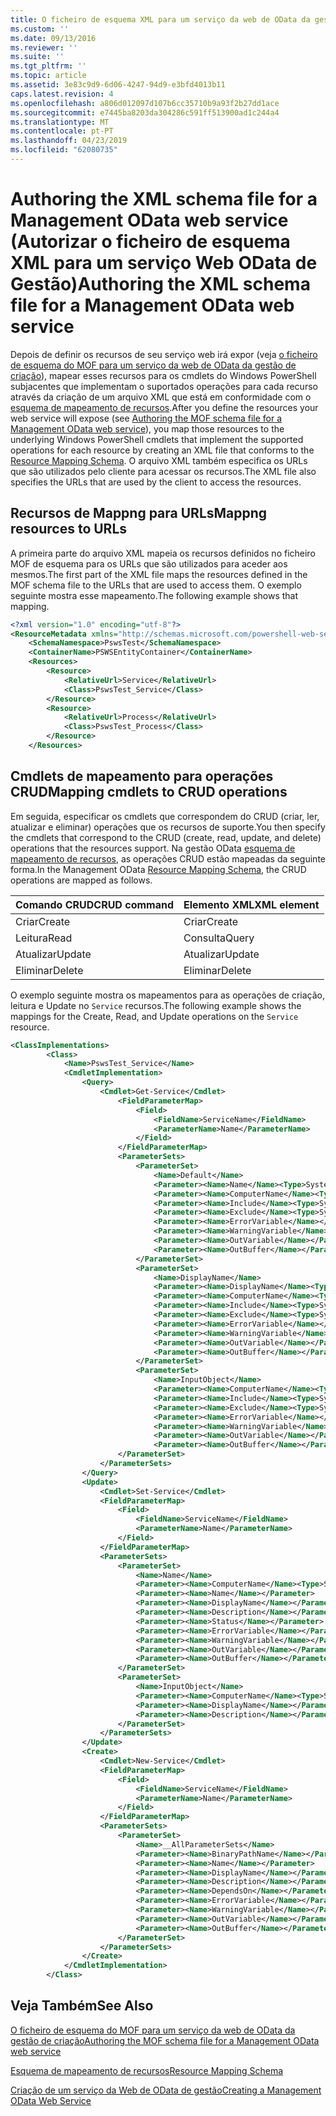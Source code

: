 ```yaml
---
title: O ficheiro de esquema XML para um serviço da web de OData da gestão de criação | Documentos da Microsoft
ms.custom: ''
ms.date: 09/13/2016
ms.reviewer: ''
ms.suite: ''
ms.tgt_pltfrm: ''
ms.topic: article
ms.assetid: 3e83c9d9-6d06-4247-94d9-e3bfd4013b11
caps.latest.revision: 4
ms.openlocfilehash: a806d012097d107b6cc35710b9a93f2b27dd1ace
ms.sourcegitcommit: e7445ba8203da304286c591ff513900ad1c244a4
ms.translationtype: MT
ms.contentlocale: pt-PT
ms.lasthandoff: 04/23/2019
ms.locfileid: "62080735"
---
```

# <a name="authoring-the-xml-schema-file-for-a-management-odata-web-service"></a><span data-ttu-id="92bbc-102">Authoring the XML schema file for a Management OData web service (Autorizar o ficheiro de esquema XML para um serviço Web OData de Gestão)</span><span class="sxs-lookup"><span data-stu-id="92bbc-102">Authoring the XML schema file for a Management OData web service</span></span>

<span data-ttu-id="92bbc-103">Depois de definir os recursos de seu serviço web irá expor (veja [o ficheiro de esquema do MOF para um serviço da web de OData da gestão de criação](./authoring-the-mof-schema-file-for-a-management-odata-web-service.md)), mapear esses recursos para os cmdlets do Windows PowerShell subjacentes que implementam o suportados operações para cada recurso através da criação de um arquivo XML que está em conformidade com o [esquema de mapeamento de recursos](./resource-mapping-schema.md).</span><span class="sxs-lookup"><span data-stu-id="92bbc-103">After you define the resources your web service will expose (see [Authoring the MOF schema file for a Management OData web service](./authoring-the-mof-schema-file-for-a-management-odata-web-service.md)), you map those resources to the underlying Windows PowerShell cmdlets that implement the supported operations for each resource by creating an XML file that conforms to the [Resource Mapping Schema](./resource-mapping-schema.md).</span></span> <span data-ttu-id="92bbc-104">O arquivo XML também especifica os URLs que são utilizados pelo cliente para acessar os recursos.</span><span class="sxs-lookup"><span data-stu-id="92bbc-104">The XML file also specifies the URLs that are used by the client to access the resources.</span></span>

## <a name="mappng-resources-to-urls"></a><span data-ttu-id="92bbc-105">Recursos de Mappng para URLs</span><span class="sxs-lookup"><span data-stu-id="92bbc-105">Mappng resources to URLs</span></span>

<span data-ttu-id="92bbc-106">A primeira parte do arquivo XML mapeia os recursos definidos no ficheiro MOF de esquema para os URLs que são utilizados para aceder aos mesmos.</span><span class="sxs-lookup"><span data-stu-id="92bbc-106">The first part of the XML file maps the resources defined in the MOF schema file to the URLs that are used to access them.</span></span> <span data-ttu-id="92bbc-107">O exemplo seguinte mostra esse mapeamento.</span><span class="sxs-lookup"><span data-stu-id="92bbc-107">The following example shows that mapping.</span></span>

```xml
<?xml version="1.0" encoding="utf-8"?>
<ResourceMetadata xmlns="http://schemas.microsoft.com/powershell-web-services/2010/09">
    <SchemaNamespace>PswsTest</SchemaNamespace>
    <ContainerName>PSWSEntityContainer</ContainerName>
    <Resources>
        <Resource>
            <RelativeUrl>Service</RelativeUrl>
            <Class>PswsTest_Service</Class>
        </Resource>
        <Resource>
            <RelativeUrl>Process</RelativeUrl>
            <Class>PswsTest_Process</Class>
        </Resource>
    </Resources>
```

## <a name="mapping-cmdlets-to-crud-operations"></a><span data-ttu-id="92bbc-108">Cmdlets de mapeamento para operações CRUD</span><span class="sxs-lookup"><span data-stu-id="92bbc-108">Mapping cmdlets to CRUD operations</span></span>

<span data-ttu-id="92bbc-109">Em seguida, especificar os cmdlets que correspondem do CRUD (criar, ler, atualizar e eliminar) operações que os recursos de suporte.</span><span class="sxs-lookup"><span data-stu-id="92bbc-109">You then specify the cmdlets that correspond to the CRUD (create, read, update, and delete) operations that the resources support.</span></span> <span data-ttu-id="92bbc-110">Na gestão OData [esquema de mapeamento de recursos](./resource-mapping-schema.md), as operações CRUD estão mapeadas da seguinte forma.</span><span class="sxs-lookup"><span data-stu-id="92bbc-110">In the Management OData [Resource Mapping Schema](./resource-mapping-schema.md), the CRUD operations are mapped as follows.</span></span>

|<span data-ttu-id="92bbc-111">Comando CRUD</span><span class="sxs-lookup"><span data-stu-id="92bbc-111">CRUD command</span></span>|<span data-ttu-id="92bbc-112">Elemento XML</span><span class="sxs-lookup"><span data-stu-id="92bbc-112">XML element</span></span>|
|------------------|-----------------|
|<span data-ttu-id="92bbc-113">Criar</span><span class="sxs-lookup"><span data-stu-id="92bbc-113">Create</span></span>|<span data-ttu-id="92bbc-114">Criar</span><span class="sxs-lookup"><span data-stu-id="92bbc-114">Create</span></span>|
|<span data-ttu-id="92bbc-115">Leitura</span><span class="sxs-lookup"><span data-stu-id="92bbc-115">Read</span></span>|<span data-ttu-id="92bbc-116">Consulta</span><span class="sxs-lookup"><span data-stu-id="92bbc-116">Query</span></span>|
|<span data-ttu-id="92bbc-117">Atualizar</span><span class="sxs-lookup"><span data-stu-id="92bbc-117">Update</span></span>|<span data-ttu-id="92bbc-118">Atualizar</span><span class="sxs-lookup"><span data-stu-id="92bbc-118">Update</span></span>|
|<span data-ttu-id="92bbc-119">Eliminar</span><span class="sxs-lookup"><span data-stu-id="92bbc-119">Delete</span></span>|<span data-ttu-id="92bbc-120">Eliminar</span><span class="sxs-lookup"><span data-stu-id="92bbc-120">Delete</span></span>|

<span data-ttu-id="92bbc-121">O exemplo seguinte mostra os mapeamentos para as operações de criação, leitura e Update no `Service` recursos.</span><span class="sxs-lookup"><span data-stu-id="92bbc-121">The following example shows the mappings for the Create, Read, and Update operations on the `Service` resource.</span></span>

```xml
<ClassImplementations>
        <Class>
            <Name>PswsTest_Service</Name>
            <CmdletImplementation>
                <Query>
                    <Cmdlet>Get-Service</Cmdlet>
                        <FieldParameterMap>
                            <Field>
                                <FieldName>ServiceName</FieldName>
                                <ParameterName>Name</ParameterName>
                            </Field>
                        </FieldParameterMap>
                        <ParameterSets>
                            <ParameterSet>
                                <Name>Default</Name>
                                <Parameter><Name>Name</Name><Type>System.String[]</Type></Parameter>
                                <Parameter><Name>ComputerName</Name><Type>System.String[]</Type></Parameter>
                                <Parameter><Name>Include</Name><Type>System.String[]</Type></Parameter>
                                <Parameter><Name>Exclude</Name><Type>System.String[]</Type></Parameter>
                                <Parameter><Name>ErrorVariable</Name></Parameter>
                                <Parameter><Name>WarningVariable</Name></Parameter>
                                <Parameter><Name>OutVariable</Name></Parameter>
                                <Parameter><Name>OutBuffer</Name></Parameter>
                            </ParameterSet>
                            <ParameterSet>
                                <Name>DisplayName</Name>
                                <Parameter><Name>DisplayName</Name><Type>System.String[]</Type></Parameter>
                                <Parameter><Name>ComputerName</Name><Type>System.String[]</Type></Parameter>
                                <Parameter><Name>Include</Name><Type>System.String[]</Type></Parameter>
                                <Parameter><Name>Exclude</Name><Type>System.String[]</Type></Parameter>
                                <Parameter><Name>ErrorVariable</Name></Parameter>
                                <Parameter><Name>WarningVariable</Name></Parameter>
                                <Parameter><Name>OutVariable</Name></Parameter>
                                <Parameter><Name>OutBuffer</Name></Parameter>
                            </ParameterSet>
                            <ParameterSet>
                                <Name>InputObject</Name>
                                <Parameter><Name>ComputerName</Name><Type>System.String[]</Type></Parameter>
                                <Parameter><Name>Include</Name><Type>System.String[]</Type></Parameter>
                                <Parameter><Name>Exclude</Name><Type>System.String[]</Type></Parameter>
                                <Parameter><Name>ErrorVariable</Name></Parameter>
                                <Parameter><Name>WarningVariable</Name></Parameter>
                                <Parameter><Name>OutVariable</Name></Parameter>
                                <Parameter><Name>OutBuffer</Name></Parameter>
                        </ParameterSet>
                    </ParameterSets>
                </Query>
                <Update>
                    <Cmdlet>Set-Service</Cmdlet>
                    <FieldParameterMap>
                        <Field>
                            <FieldName>ServiceName</FieldName>
                            <ParameterName>Name</ParameterName>
                        </Field>
                    </FieldParameterMap>
                    <ParameterSets>
                        <ParameterSet>
                            <Name>Name</Name>
                            <Parameter><Name>ComputerName</Name><Type>System.String[]</Type></Parameter>
                            <Parameter><Name>Name</Name></Parameter>
                            <Parameter><Name>DisplayName</Name></Parameter>
                            <Parameter><Name>Description</Name></Parameter>
                            <Parameter><Name>Status</Name></Parameter>
                            <Parameter><Name>ErrorVariable</Name></Parameter>
                            <Parameter><Name>WarningVariable</Name></Parameter>
                            <Parameter><Name>OutVariable</Name></Parameter>
                            <Parameter><Name>OutBuffer</Name></Parameter>
                        </ParameterSet>
                        <ParameterSet>
                            <Name>InputObject</Name>
                            <Parameter><Name>ComputerName</Name><Type>System.String[]</Type></Parameter>
                            <Parameter><Name>DisplayName</Name></Parameter>
                            <Parameter><Name>Description</Name></Parameter>
                        </ParameterSet>
                    </ParameterSets>
                </Update>
                <Create>
                    <Cmdlet>New-Service</Cmdlet>
                    <FieldParameterMap>
                        <Field>
                            <FieldName>ServiceName</FieldName>
                            <ParameterName>Name</ParameterName>
                        </Field>
                    </FieldParameterMap>
                    <ParameterSets>
                        <ParameterSet>
                            <Name>__AllParameterSets</Name>
                            <Parameter><Name>BinaryPathName</Name></Parameter>
                            <Parameter><Name>Name</Name></Parameter>
                            <Parameter><Name>DisplayName</Name></Parameter>
                            <Parameter><Name>Description</Name></Parameter>
                            <Parameter><Name>DependsOn</Name></Parameter>
                            <Parameter><Name>ErrorVariable</Name></Parameter>
                            <Parameter><Name>WarningVariable</Name></Parameter>
                            <Parameter><Name>OutVariable</Name></Parameter>
                            <Parameter><Name>OutBuffer</Name></Parameter>
                        </ParameterSet>
                    </ParameterSets>
                </Create>
            </CmdletImplementation>
        </Class>
```

## <a name="see-also"></a><span data-ttu-id="92bbc-122">Veja Também</span><span class="sxs-lookup"><span data-stu-id="92bbc-122">See Also</span></span>

[<span data-ttu-id="92bbc-123">O ficheiro de esquema do MOF para um serviço da web de OData da gestão de criação</span><span class="sxs-lookup"><span data-stu-id="92bbc-123">Authoring the MOF schema file for a Management OData web service</span></span>](./authoring-the-mof-schema-file-for-a-management-odata-web-service.md)

[<span data-ttu-id="92bbc-124">Esquema de mapeamento de recursos</span><span class="sxs-lookup"><span data-stu-id="92bbc-124">Resource Mapping Schema</span></span>](./resource-mapping-schema.md)

[<span data-ttu-id="92bbc-125">Criação de um serviço da Web de OData de gestão</span><span class="sxs-lookup"><span data-stu-id="92bbc-125">Creating a Management OData Web Service</span></span>](./creating-a-management-odata-web-service.md)